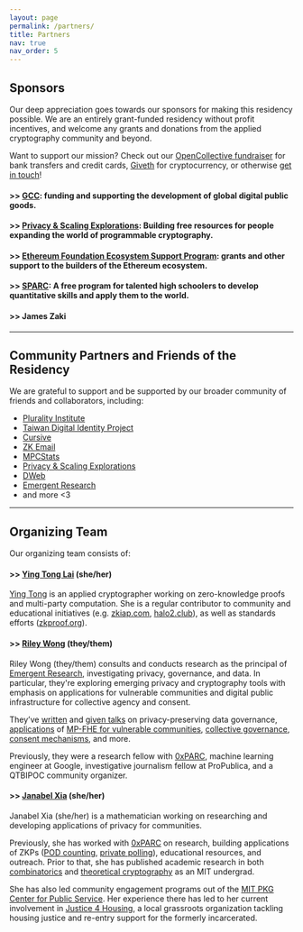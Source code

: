```yaml
---
layout: page
permalink: /partners/
title: Partners
nav: true
nav_order: 5
---
```


## Sponsors

Our deep appreciation goes towards our sponsors for making this residency possible. We are an entirely grant-funded residency without profit incentives, and welcome any grants and donations from the applied cryptography community and beyond.

Want to support our mission? Check out our [OpenCollective fundraiser](https://opencollective.com/community-privacy) for bank transfers and credit cards, [Giveth](https://giveth.io/project/community-privacy-residency) for cryptocurrency, or otherwise [get in touch](/contact)!

#### >> [GCC](https://gccofficial.org/): funding and supporting the development of global digital public goods.
#### >> [Privacy & Scaling Explorations](https://pse.dev/): Building free resources for people expanding the world of programmable cryptography.
#### >> [Ethereum Foundation Ecosystem Support Program](https://esp.ethereum.foundation/): grants and other support to the builders of the Ethereum ecosystem.
#### >> [SPARC](https://www.sparc.camp/): A free program for talented high schoolers to develop quantitative skills and apply them to the world.
#### >> James Zaki

---

## Community Partners and Friends of the Residency

We are grateful to support and be supported by our broader community of friends and collaborators, including:

- [Plurality Institute](https://www.plurality.institute/)
- [Taiwan Digital Identity Project](https://www.wallet.gov.tw/)
- [Cursive](https://www.cursive.team/)
- [ZK Email](https://prove.email/)
- [MPCStats](https://pse.dev/en/projects/mpc-stats)
- [Privacy & Scaling Explorations](https://pse.dev/en)
- [DWeb](https://getdweb.net/)
- [Emergent Research](https://emergentresearch.net/)
- and more <3

---

## Organizing Team

Our organizing team consists of:

#### >> [Ying Tong Lai](https://github.com/therealyingtong) (she/her)

[Ying Tong](https://github.com/therealyingtong) is an applied cryptographer working on zero-knowledge proofs and multi-party computation. She is a regular contributor to community and educational initiatives (e.g. [zkiap.com](https://zkiap.com), [halo2.club](https://halo2.club)), as well as standards efforts ([zkproof.org](https://zkproof.org)).

#### >> [Riley Wong](https://www.emergentresearch.net/) (they/them)

Riley Wong (they/them) consults and conducts research as the principal of [Emergent Research](https://emergentresearch.net/), investigating privacy, governance, and data. In particular, they're exploring emerging privacy and cryptography tools with emphasis on applications for vulnerable communities and digital public infrastructure for collective agency and consent.

They’ve [written](https://ash.harvard.edu/resources/privacy-preserving-data-governance/) and [given talks](https://www.rileynwong.com/blog/2024/1/20/talk-privacy-preserving-data-governance-at-the-second-interdisciplinary-workshop-on-reimagining-democracy-iword-2023-harvard-kennedy-school-ash-center) on privacy-preserving data governance, [applications](https://www.emergentresearch.net/mpfhe-reporting) of [MP-FHE for vulnerable communities](https://www.rileynwong.com/blog/2024/11/17/talk-applications-of-mp-fhe-for-vulnerable-communities), [collective governance](https://www.rileynwong.com/blog/2024/3/11/talk-collective-governance-governance-archaeology), [consent mechanisms](https://www.emergentresearch.net/consent-interfaces), and more.

Previously, they were a research fellow with [0xPARC](https://0xparc.org/), machine learning engineer at Google, investigative journalism fellow at ProPublica, and a QTBIPOC community organizer.

#### >> [Janabel Xia](https://www.janabelx.com/) (she/her)

Janabel Xia (she/her) is a mathematician working on researching and developing applications of privacy for communities.

Previously, she has worked with [0xPARC](https://0xparc.org/) on research, building applications of ZKPs ([POD counting](https://github.com/janabel/frog-POD-counting), [private polling](https://github.com/zk-poll/zk-poll)), educational resources, and outreach. Prior to that, she has published academic research in both [combinatorics](https://ecajournal.haifa.ac.il/Volume2024/ECA2024_S2A23.pdf) and [theoretical cryptography](https://eprint.iacr.org/2022/573.pdf) as an MIT undergrad.

She has also led community engagement programs out of the [MIT PKG Center for Public Service](https://pkgcenter.mit.edu/). Her experience there has led to her current involvement in [Justice 4 Housing](https://justice4housing.org/), a local grassroots organization tackling housing justice and re-entry support for the formerly incarcerated.
